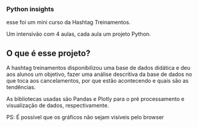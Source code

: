 ### Python insights
esse foi um mini curso da Hashtag Treinamentos.

Um intensivão com 4 aulas, cada aula um projeto Python.

## O que é esse projeto?

A hashtag treinamentos disponibilizou uma base de dados didática e deu aos alunos um objetivo, fazer uma análise descritiva da base de dados no que toca aos cancelamentos, por que estão acontecendo e quais são as tendências.

As bibliotecas usadas são Pandas e Plotly para o pré processamento e visualização de dados, respectivamente.

PS: É possível que os gráficos não sejam visíveis pelo browser